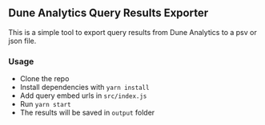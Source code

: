 ## Dune Analytics Query Results Exporter

This is a simple tool to export query results from Dune Analytics to a psv or json file.

### Usage
- Clone the repo
- Install dependencies with `yarn install`
- Add query embed urls in `src/index.js`
- Run `yarn start`
- The results will be saved in `output` folder